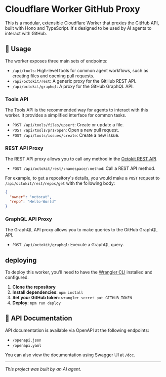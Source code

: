 # Cloudflare Worker GitHub Proxy

This is a modular, extensible Cloudflare Worker that proxies the GitHub API, built with Hono and TypeScript. It's designed to be used by AI agents to interact with GitHub.

## 🚀 Usage

The worker exposes three main sets of endpoints:

-   `/api/tools`: High-level tools for common agent workflows, such as creating files and opening pull requests.
-   `/api/octokit/rest`: A generic proxy for the GitHub REST API.
-   `/api/octokit/graphql`: A proxy for the GitHub GraphQL API.

### Tools API

The Tools API is the recommended way for agents to interact with this worker. It provides a simplified interface for common tasks.

-   `POST /api/tools/files/upsert`: Create or update a file.
-   `POST /api/tools/prs/open`: Open a new pull request.
-   `POST /api/tools/issues/create`: Create a new issue.

### REST API Proxy

The REST API proxy allows you to call any method in the [Octokit REST API](https://octokit.github.io/rest.js/v20).

-   `POST /api/octokit/rest/:namespace/:method`: Call a REST API method.

For example, to get a repository's details, you would make a `POST` request to `/api/octokit/rest/repos/get` with the following body:

```json
{
  "owner": "octocat",
  "repo": "Hello-World"
}
```

### GraphQL API Proxy

The GraphQL API proxy allows you to make queries to the GitHub GraphQL API.

-   `POST /api/octokit/graphql`: Execute a GraphQL query.

##  deploying

To deploy this worker, you'll need to have the [Wrangler CLI](https://developers.cloudflare.com/workers/wrangler/get-started/) installed and configured.

1.  **Clone the repository**
2.  **Install dependencies**: `npm install`
3.  **Set your GitHub token**: `wrangler secret put GITHUB_TOKEN`
4.  **Deploy**: `npm run deploy`

## 📝 API Documentation

API documentation is available via OpenAPI at the following endpoints:

- `/openapi.json`
- `/openapi.yaml`

You can also view the documentation using Swagger UI at `/doc`.

---

_This project was built by an AI agent._
